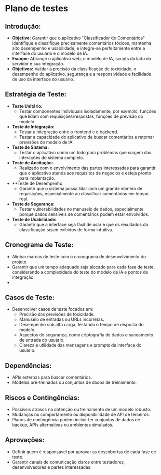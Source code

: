 # Plano de testes

## Introdução:
   - **Objetivo:** Garantir que o aplicativo "Classificador de Comentários" identifique e classifique precisamente comentários tóxicos, mantenha alto desempenho e usabilidade, e integre-se perfeitamente entre a interface do usuário e o modelo de IA.
   - **Escopo:** Abrange o aplicativo web, o modelo de IA, scripts do lado do servidor e sua integração.
   - **Objetivos:** Validar a precisão da classificação de toxicidade, o desempenho do aplicativo, segurança e a responsividade e facilidade de uso da interface do usuário.

## Estratégia de Teste:
   - **Teste Unitário:** 
     - Testar componentes individuais isoladamente, por exemplo, funções que lidam com requisições/respostas, funções de previsão do modelo.
   - **Teste de Integração:** 
     - Testar a integração entre o frontend e o backend.
     - Testar a capacidade do aplicativo de buscar comentários e retornar previsões do modelo de IA.
   - **Teste de Sistema:** 
     - Testar o aplicativo como um todo para problemas que surgem das interações do sistema completo.
   - **Teste de Aceitação:** 
     - Realizado com o envolvimento das partes interessadas para garantir que o aplicativo atenda aos requisitos de negócios e esteja pronto para implantação.
   - **Teste de Desempenho:
     - Garantir que o sistema possa lidar com um grande número de requisições, especialmente ao classificar comentários em tempo real.
   - **Teste de Segurança:** 
     - Testar vulnerabilidades no manuseio de dados, especialmente porque dados sensíveis de comentários podem estar envolvidos.
   - **Teste de Usabilidade:** 
     - Garantir que a interface seja fácil de usar e que os resultados da classificação sejam exibidos de forma intuitiva.

## Cronograma de Teste:
   - Alinhar marcos de teste com o cronograma de desenvolvimento do projeto.
   - Garantir que um tempo adequado seja alocado para cada fase de teste, considerando a complexidade do teste do modelo de IA e pontos de integração.
   - 
## Casos de Teste:
   - Desenvolver casos de teste focados em:
     - Precisão das previsões de toxicidade.
     - Manuseio de entradas ou URLs incorretas.
     - Desempenho sob alta carga, testando o tempo de resposta do modelo.
     - Aspectos de segurança, como criptografia de dados e saneamento de entrada do usuário.
     - Clareza e utilidade das mensagens e prompts da interface do usuário.

## Dependências:
   - APIs externas para buscar comentários.
   - Modelos pré-treinados ou conjuntos de dados de treinamento.

## Riscos e Contingências:
   - Possíveis atrasos na obtenção ou treinamento de um modelo robusto.
   - Mudanças no comportamento ou disponibilidade de API de terceiros.
   - Planos de contingência podem incluir ter conjuntos de dados de backup, APIs alternativas ou ambientes simulados.

## Aprovações:
   - Definir quem é responsável por aprovar as descobertas de cada fase de teste.
   - Garantir canais de comunicação claros entre testadores, desenvolvedores e partes interessadas.
